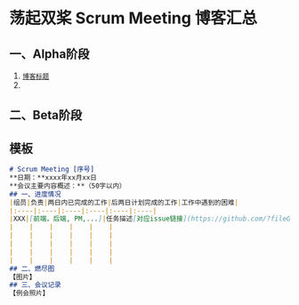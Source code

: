 # 荡起双桨 Scrum Meeting 博客汇总

 ## 一、Alpha阶段 

1. [`博客标题`]() 
2. []()

##  二、Beta阶段





## 模板

~~~markdown
# Scrum Meeting [序号]
**日期：**xxxx年xx月xx日
**会议主要内容概述：**（50字以内）
## 一、进度情况
|组员|负责|两日内已完成的工作|后两日计划完成的工作|工作中遇到的困难|
|:----|:----|:----|:----|:----|:----|
|XXX|[前端，后端, PM,...]|任务描述[对应issue链接](https://github.com/?fileGuid=jw9Rv6xvXGPcWgKC)<br>[代码签入/相关文档链接](https://github.com/?fileGuid=jw9Rv6xvXGPcWgKC)|任务描述[对应issue链接](https://github.com/?fileGuid=jw9Rv6xvXGPcWgKC)|    |
|    |    |    |    |    |
|    |    |    |    |    |
|    |    |    |    |    |
|    |    |    |    |    |
|    |    |    |    |    |
## 二、燃尽图
【图片】
## 三、会议记录
【例会照片】

~~~

